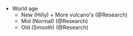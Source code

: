 - World age
     - New (Hilly) + More vulcano's (@Research)
     - Mid (Normal) (@Research)
     - Old (Smooth) (@Research)
